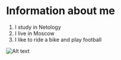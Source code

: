 # Information about me
1. I study in Netology
2. I live in Moscow
3. I like to ride a bike and play football

![Alt text](../%D1%84%D1%83%D1%82%D0%B1%D0%BE%D0%BB.jpg)
